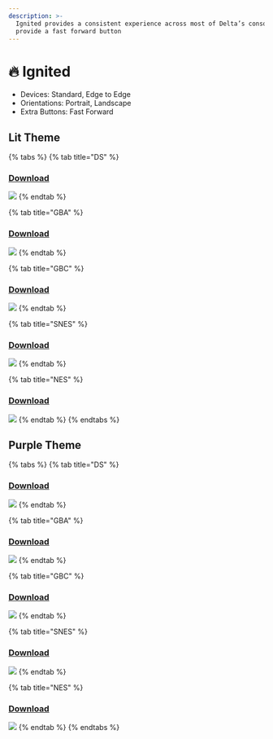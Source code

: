 ```yaml
---
description: >-
  Ignited provides a consistent experience across most of Delta’s consoles and
  provide a fast forward button
---
```


# 🔥 Ignited

* Devices: Standard, Edge to Edge
* Orientations: Portrait, Landscape
* Extra Buttons: Fast Forward

## Lit Theme

{% tabs %}
{% tab title="DS" %}
### [Download](../Skins/LitRitt/Ignited/Orange/NDS/skin.deltaskin)

![](../.gitbook/assets/skin-poster@2x.png)
{% endtab %}

{% tab title="GBA" %}
### [Download](../Skins/LitRitt/Ignited/Orange/GBA/skin.deltaskin)

![](<../.gitbook/assets/skin-poster@2x (2).png>)
{% endtab %}

{% tab title="GBC" %}
### [Download](../Skins/LitRitt/Ignited/Orange/GBC/skin.deltaskin)

![](<../.gitbook/assets/skin-poster@2x (1).png>)
{% endtab %}

{% tab title="SNES" %}
### [Download](../Skins/LitRitt/Ignited/Orange/SNES/skin.deltaskin)

![](<../.gitbook/assets/skin-poster@2x (4).png>)
{% endtab %}

{% tab title="NES" %}
### [Download](../Skins/LitRitt/Ignited/Orange/NES/skin.deltaskin)

![](<../.gitbook/assets/skin-poster@2x (6).png>)
{% endtab %}
{% endtabs %}

## Purple Theme

{% tabs %}
{% tab title="DS" %}
### [Download](../Skins/LitRitt/Ignited/Purple/NDS/skin.deltaskin)

![](<../.gitbook/assets/skin-poster@2x (5).png>)
{% endtab %}

{% tab title="GBA" %}
### [Download](../Skins/LitRitt/Ignited/Purple/GBA/skin.deltaskin)

![](<../.gitbook/assets/skin-poster@2x (3).png>)
{% endtab %}

{% tab title="GBC" %}
### [Download](../Skins/LitRitt/Ignited/Purple/GBC/skin.deltaskin)

![](<../.gitbook/assets/skin-poster@2x (7).png>)
{% endtab %}

{% tab title="SNES" %}
### [Download](../Skins/LitRitt/Ignited/Purple/SNES/skin.deltaskin)

![](<../.gitbook/assets/skin-poster@2x (9).png>)
{% endtab %}

{% tab title="NES" %}
### [Download](../Skins/LitRitt/Ignited/Purple/NES/skin.deltaskin)

![](<../.gitbook/assets/skin-poster@2x (8).png>)
{% endtab %}
{% endtabs %}
